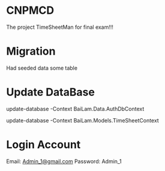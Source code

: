 # CNPMCD
The project TimeSheetMan for final exam!!!

# Migration
Had seeded data some table
# Update DataBase
update-database -Context BaiLam.Data.AuthDbContext

update-database -Context BaiLam.Models.TimeSheetContext

# Login Account
Email: Admin_1@gmail.com
Password: Admin_1
